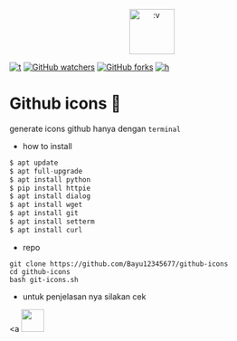 <p align="center">
  <img src="https://i.postimg.cc/xCYbNNmh/images-2.jpg" title=":v" alt=":v" width="80" >
</p>

[![t](https://img.shields.io/static/v1?style=plastic&logo=appveyor&label=Code&message=by%20polygon&color=green)](https://youtube.com/channel/UCtu-GcxKL8kJBXpR1wfMgWg)
[![GitHub watchers](https://img.shields.io/github/watchers/Bayu12345677/github-icons?style=social)](https://youtube.com/channel/UCtu-GcxKL8kJBXpR1wfMgWg)
[![GitHub forks](https://img.shields.io/github/forks/Bayu12345677/github-icons?logo=%3Av&logoColor=green&style=plastic)](https://youtube.com/channel/UCtu-GcxKL8kJBXpR1wfMgWg)
[![h](https://img.shields.io/github/issues/Bayu12345677/github-icons)](https://youtube.com/channel/UCtu-GcxKL8kJBXpR1wfMgWg)

# Github icons 📱

generate icons github hanya dengan `terminal`

* how to install
```dart
$ apt update
$ apt full-upgrade
$ apt install python
$ pip install httpie
$ apt install dialog
$ apt install wget
$ apt install git
$ apt install setterm
$ apt install curl
```

- repo
```
git clone https://github.com/Bayu12345677/github-icons
cd github-icons
bash git-icons.sh
```

- untuk penjelasan nya silakan cek

<a <img src="https://github.com/Bayu12345677/tolol/blob/main/5296522_youtube_youtube%20logo_icon.svg" width="40" > </a>
